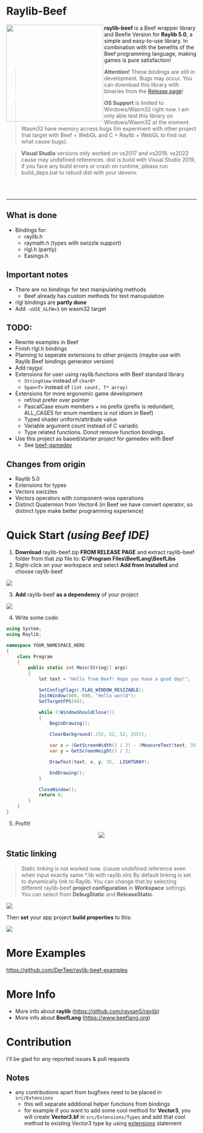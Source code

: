 # Raylib-Beef

<img align="left" src="https://github.com/M0n7y5/raylib-beef/raw/master/img/raylib-beef-logo.png" width="256px">

**raylib-beef** is a Beef wrapper library and Beefie Version for **Raylib 5.0**, a simple and easy-to-use library. In combination with the benefits of the Beef programming language, making games is pure satisfaction!

> **Attention!** These bindings are still in development. Bugs may occur.
	You can download this library with binaries from the [Release page](https://github.com/M0n7y5/raylib-beef/releases)!

> **OS Support** is limited to Windows/Wasm32 right now. I am only able test this library on Windows/Wasm32 at the moment. Wasm32 have memory access bugs (Im experiment with other project that target with Beef + WebGL and C + Raylib + WebGL to find out what cause bugs).

> **Visual Studio** versions only worked on vs2017 and vs2019. vs2022 cause may undefined references. dist is build with Visual Studio 2019, if you face any build errors or crash on runtime, please run build_deps.bat to rebuid dist with your devenv.

<br>
<br>

---

## What is done
- Bindings for:
    - raylib.h
    - raymath.h (types with swizzle support)
    - rlgl.h (partly)
	- Easings.h

## Important notes
- There are no bindings for text manipulating methods
	- Beef already has custom methods for text manupulation
- rlgl bindings are **partly done**
- Add `-sUSE_GLFW=3` on wasm32 target

## TODO:
- Rewrite examples in Beef
- Finish rlgl.h bindings
- Planning to seperate extensions to other projects (maybe use with Raylib Beef bindings generator version)
- Add raygui
- Extensions for user using raylib functions with Beef standard library
	- `StringView` instead of `char8*`
	- `Span<T>` instead of `(int count, T* array)`
- Extensions for more ergonomic game development
	- ref/out prefer over pointer
	- PascalCase enum members + no prefix (prefix is redundant, ALL_CASES for enum members is not idiom in Beef)
	- Typed shader uniform/attribute value
	- Variable argument count instead of C variadic
	- Type related functions. Donot remove function bindings. 
- Use this project as based/starter project for gamedev with Beef
	- See [beef-gamedev](https://github.com/maihd/beef-gamedev)

## Changes from origin
- Raylib 5.0
- Extensions for types
- Vectors swizzles
- Vectors operators with component-wise operations
- Distinct Quaternion from Vector4 (in Beef we have convert operator, so distinct type make better programming experience)

# Quick Start *(using Beef IDE)*
1. **Download** raylib-beef.zip **FROM RELEASE PAGE** and extract raylib-beef folder from that zip file to: **C:\Program Files\BeefLang\BeefLibs**
2. Right-click on your workspace and select **Add from Installed** and choose raylib-beef

![](img/from-installed.png)

3. **Add** raylib-beef **as a dependency** of your project

![](img/add-deps.png)



4. Write some code:
```csharp
using System;
using Raylib;

namespace YOUR_NAMESPACE_HERE
{
	class Program
	{
		public static int Main(String[] args)
		{
			let text = "Hello from Beef! Hope you have a good day!";

			SetConfigFlags(.FLAG_WINDOW_RESIZABLE);
			InitWindow(800, 600, "Hello world");
			SetTargetFPS(60);

			while (!WindowShouldClose())
			{
				BeginDrawing();

				ClearBackground(.(52, 52, 52, 255));

				var x = (GetScreenWidth() / 2) - (MeasureText(text, 35) / 2);
				var y = GetScreenHeight() / 2;

				DrawText(text, x, y, 35, .LIGHTGRAY);

				EndDrawing();
			}

			CloseWindow();
			return 0;
		}
	}
}
```
5. Profit!

<center>

![](img/screen.png)

</center>

## Static linking
> Static linking is not worked now. (cause undefined reference even when input exactly same *.lib with raylib.sln)
By default linking is set to dynamically link to Raylib. You can change that by selecting different raylib-beef **project configuration** in **Workspace** settings. You can select from **DebugStatic** and **ReleaseStatic**.

![](img/static-linking.png)

Then **set** your app project **build properties** to this:

![](img/build-settings.png)

# More Examples
https://github.com/DerTee/raylib-beef-examples

# More Info
- More info about **raylib** (https://github.com/raysan5/raylib)
- More info about **BeefLang** (https://www.beeflang.org)

# Contribution

I'll be glad for any reported issues & pull requests

## Notes
- any contributions apart from bugfixes need to be placed in `src/Extensions`
	- this will separate additional helper functions from bindings
	- for example if you want to add some cool method for **Vector3**, you will create **Vector3.&#xfeff;bf** in `src/Extensions/Types` and add that cool method to existing Vector3 type by using [extensions](https://www.beeflang.org/docs/language-guide/datatypes/extensions/) statement
